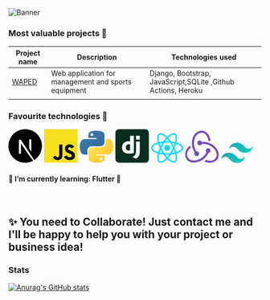 ![Banner](https://i.imgur.com/54aHYED.png)

<!--
# Hello! I'm Maciej 👋

I'm a 19 y/o aspiring developer actively looking for internship, junior-level job or project opportunities, currently studying computer science at ZSEL1 Cracow.

### Let's stay in touch ☎:

<img alt="Twitter URL" src="https://img.shields.io/twitter/url?color=%231eacff&label=Twitter&logo=twitter&style=flat-square&url=https%3A%2F%2Ftwitter.com%2Fmaciej_wiatr">
<a href="mailto:maciej.wiatr00@gmail.com?subject=Hello!%20👋"><img align="left" src="https://img.shields.io/badge/e‑mail-D14836.svg?style=for-the-badge&logo=GMail&logoColor=white"/></a>
<a href="https://www.linkedin.com/in/maciej-wiatr/"><img align="left" src="https://img.shields.io/badge/linkedin-0077B5.svg?style=for-the-badge&logo=linkedin&logoColor=white"/></a>
<br/>
-->

### Most valuable projects 📝

| Project name                                                                               | Description                                                    | Technologies used                                                                                 |
| ------------------------------------------------------------------------------------------ | -------------------------------------------------------------- | ------------------------------------------------------------------------------------------------- |
|   <a href="https://github.com/Ansemo/WAPED">WAPED</a>                                  |  Web application for management and sports equipment   | Django, Bootstrap, JavaScript,SQLite ,Github Actions, Heroku
|                                                                                            |                                     | 

### Favourite technologies 💝

![Next](./icons/nextjs-icon.svg)
![Javascript](./icons/javascript.svg)
![Python](./icons/python.svg)
![Django](./icons/django-icon.svg)
![React](./icons/react.svg)
![Redux](./icons/redux.svg)
![Tailwind](./icons/tailwindcss-icon.svg)

#### 🌱 I’m currently learning: Flutter 📲

<br />

## ✨ You need to Collaborate! Just contact me and I'll be happy to help you with your project or business idea!

### Stats

[![Anurag's GitHub stats](https://github-readme-stats.vercel.app/api?username=Ansemo)](https://github.com/anuraghazra/github-readme-stats)
<br /><br />

<!--
